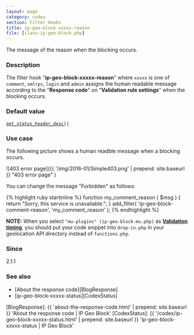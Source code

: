 ```yaml
---
layout: page
category: codex
section: Filter Hooks
title: ip-geo-block-xxxxx-reason
file: [class-ip-geo-block.php]
---
```


The message of the reason when the blocking occurs.

<!--more-->

### Description ###

The filter hook "**ip-geo-block-xxxxx-reason**" where `xxxxx` is one of 
`comment`, `xmlrpc`, `login` and `admin` assigns the human readable message 
according to the "**Response code**" on "**Validation rule settings**" when 
the blocking occurs.

### Default value ###

[`get_status_header_desc()`][GetStatus]

### Use case ###

The following picture shows a human readble message when a blocking occurs.

![403 error page]({{ '/img/2016-01/Simple403.png' | prepend: site.baseurl }}
 "403 error page"
)

You can change the message "Forbidden" as follows:

{% highlight ruby startinline %}
function my_comment_reason ( $msg  ) {
    return "Sorry, this service is unavailable.";
}
add_filter( 'ip-geo-block-comment-reason',  'my_comment_reason'  );
{% endhighlight %}

<div class="alert alert-info">
	<strong>NOTE:</strong>
	When you select <code>"mu-plugins" (ip-geo-block-mu.php)</code> as 
	<a href='/codex/validation-timing.html' title='Validation timing | IP Geo Block'><strong>Validation timing</strong></a>,
	you should put your code snippet into <code>drop-in.php</code> in your 
	geolocation API directory instead of <code>functions.php</code>.
</div>

### Since ###

2.1.1

### See also ###

- [About the response code][BlogResponse]
- [ip-geo-block-xxxxx-status][CodexStatus]

[IP-Geo-Block]: https://wordpress.org/plugins/ip-geo-block/ "WordPress › IP Geo Block « WordPress Plugins"
[GetStatus]:    https://developer.wordpress.org/reference/functions/get_status_header_desc/ "WordPress › get_status_header_desc() | Function | WordPress Developer Resources"
[BlogResponse]: {{ 'about-the-response-code.html' | prepend: site.baseurl }} 'About the response code | IP Geo Block'
[CodexStatus]:  {{ '/codex/ip-geo-block-xxxxx-status.html' | prepend: site.baseurl }} 'ip-geo-block-xxxxx-status | IP Geo Block'
